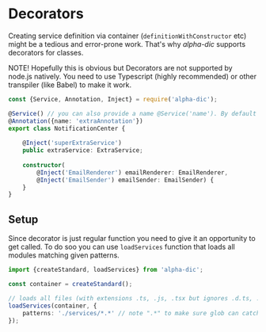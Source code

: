 # Decorators
Creating service definition via container (`definitionWithConstructor` etc) might be a tedious and error-prone work.
That's why _alpha-dic_ supports decorators for classes.

NOTE! Hopefully this is obvious but Decorators are not supported by node.js natively. You need to use Typescript (highly recommended) or other transpiler (like Babel) to make it work.

```typescript
const {Service, Annotation, Inject} = require('alpha-dic');

@Service() // you can also provide a name @Service('name'). By default class/function name inferred.
@Annotation({name: 'extraAnnotation'})
export class NotificationCenter {
    
    @Inject('superExtraService')
    public extraService: ExtraService;
    
    constructor(
        @Inject('EmailRenderer') emailRenderer: EmailRenderer, 
        @Inject('EmailSender') emailSender: EmailSender) {
    }
}

```

## Setup

Since decorator is just regular function you need to give it an opportunity to get called. To do soo you can use `loadServices` function that loads all modules matching given patterns.  
```typescript
import {createStandard, loadServices} from 'alpha-dic';

const container = createStandard();

// loads all files (with extensions .ts, .js, .tsx but ignores .d.ts, .d.tsx) in given directory so all @Service decorator calls got a chance to register service definitions
loadServices(container, {
    patterns: './services/*.*' // note ".*" to make sure glob can catch all files
}); 
```
